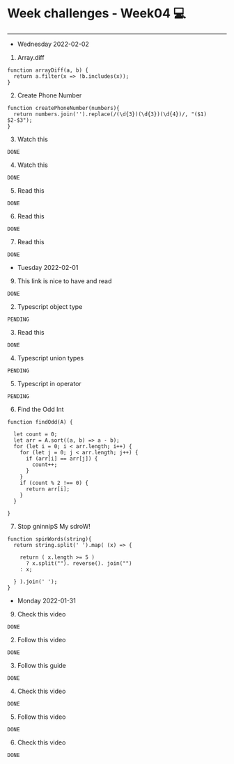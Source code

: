 # Week challenges - Week04 💻
---
- Wednesday 2022-02-02
1. Array.diff
~~~
function arrayDiff(a, b) {
  return a.filter(x => !b.includes(x));
}
~~~
2. Create Phone Number
~~~
function createPhoneNumber(numbers){
  return numbers.join('').replace(/(\d{3})(\d{3})(\d{4})/, "($1) $2-$3");
}
~~~
3. Watch this
~~~
DONE
~~~
4. Watch this
~~~
DONE
~~~
5. Read this
~~~
DONE
~~~
6. Read this
~~~
DONE
~~~
7. Read this
~~~
DONE
~~~
- Tuesday 2022-02-01
9. This link is nice to have and read
~~~
DONE
~~~
2. Typescript object type
~~~
PENDING
~~~
3. Read this
~~~
DONE
~~~
4. Typescript union types
~~~
PENDING
~~~
5. Typescript in operator
~~~
PENDING
~~~
6. Find the Odd Int
~~~
function findOdd(A) {
  
  let count = 0;
  let arr = A.sort((a, b) => a - b);
  for (let i = 0; i < arr.length; i++) {
    for (let j = 0; j < arr.length; j++) {
      if (arr[i] == arr[j]) {
        count++;
      }
    }
    if (count % 2 !== 0) {
      return arr[i];
    }
  }
  
}
~~~
7. Stop gninnipS My sdroW!
~~~
function spinWords(string){
  return string.split(' ').map( (x) => {
    
    return ( x.length >= 5 ) 
      ? x.split(""). reverse(). join("")
    : x;
    
  } ).join(' ');
}
~~~
- Monday 2022-01-31
9. Check this video
~~~
DONE
~~~
2. Follow this video
~~~
DONE
~~~
3. Follow this guide
~~~
DONE
~~~
4. Check this video
~~~
DONE
~~~
5. Follow this video
~~~
DONE
~~~
6. Check this video
~~~
DONE
~~~
